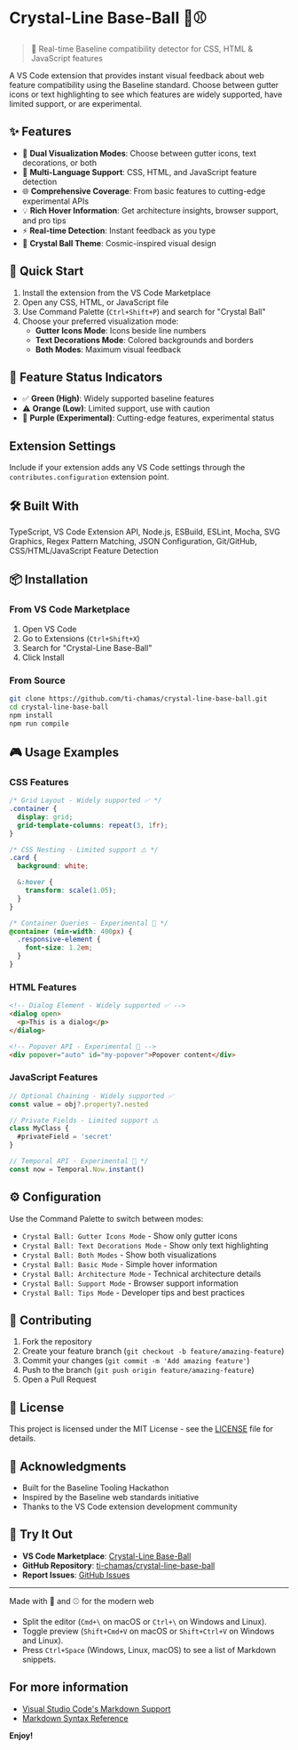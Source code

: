 # Crystal-Line Base-Ball 🔮⚾

> 🎯 Real-time Baseline compatibility detector for CSS, HTML & JavaScript features

A VS Code extension that provides instant visual feedback about web feature compatibility using the Baseline standard. Choose between gutter icons or text highlighting to see which features are widely supported, have limited support, or are experimental.

## ✨ Features

- 🔮 **Dual Visualization Modes**: Choose between gutter icons, text decorations, or both
- 🎯 **Multi-Language Support**: CSS, HTML, and JavaScript feature detection
- 🌐 **Comprehensive Coverage**: From basic features to cutting-edge experimental APIs
- 💡 **Rich Hover Information**: Get architecture insights, browser support, and pro tips
- ⚡ **Real-time Detection**: Instant feedback as you type
- 🎨 **Crystal Ball Theme**: Cosmic-inspired visual design

## 🚀 Quick Start

1. Install the extension from the VS Code Marketplace
2. Open any CSS, HTML, or JavaScript file
3. Use Command Palette (`Ctrl+Shift+P`) and search for "Crystal Ball"
4. Choose your preferred visualization mode:
   - **Gutter Icons Mode**: Icons beside line numbers
   - **Text Decorations Mode**: Colored backgrounds and borders
   - **Both Modes**: Maximum visual feedback

## 🎯 Feature Status Indicators

- ✅ **Green (High)**: Widely supported baseline features
- ⚠️ **Orange (Low)**: Limited support, use with caution
- 🧪 **Purple (Experimental)**: Cutting-edge features, experimental status

## Extension Settings

Include if your extension adds any VS Code settings through the `contributes.configuration` extension point.

## 🛠️ Built With

TypeScript, VS Code Extension API, Node.js, ESBuild, ESLint, Mocha, SVG Graphics, Regex Pattern Matching, JSON Configuration, Git/GitHub, CSS/HTML/JavaScript Feature Detection

## 📦 Installation

### From VS Code Marketplace

1. Open VS Code
2. Go to Extensions (`Ctrl+Shift+X`)
3. Search for "Crystal-Line Base-Ball"
4. Click Install

### From Source

```bash
git clone https://github.com/ti-chamas/crystal-line-base-ball.git
cd crystal-line-base-ball
npm install
npm run compile
```

## 🎮 Usage Examples

### CSS Features

```css
/* Grid Layout - Widely supported ✅ */
.container {
  display: grid;
  grid-template-columns: repeat(3, 1fr);
}

/* CSS Nesting - Limited support ⚠️ */
.card {
  background: white;

  &:hover {
    transform: scale(1.05);
  }
}

/* Container Queries - Experimental 🧪 */
@container (min-width: 400px) {
  .responsive-element {
    font-size: 1.2em;
  }
}
```

### HTML Features

```html
<!-- Dialog Element - Widely supported ✅ -->
<dialog open>
  <p>This is a dialog</p>
</dialog>

<!-- Popover API - Experimental 🧪 -->
<div popover="auto" id="my-popover">Popover content</div>
```

### JavaScript Features

```javascript
// Optional Chaining - Widely supported ✅
const value = obj?.property?.nested

// Private Fields - Limited support ⚠️
class MyClass {
  #privateField = 'secret'
}

// Temporal API - Experimental 🧪 */
const now = Temporal.Now.instant()
```

## ⚙️ Configuration

Use the Command Palette to switch between modes:

- `Crystal Ball: Gutter Icons Mode` - Show only gutter icons
- `Crystal Ball: Text Decorations Mode` - Show only text highlighting
- `Crystal Ball: Both Modes` - Show both visualizations
- `Crystal Ball: Basic Mode` - Simple hover information
- `Crystal Ball: Architecture Mode` - Technical architecture details
- `Crystal Ball: Support Mode` - Browser support information
- `Crystal Ball: Tips Mode` - Developer tips and best practices

## 🤝 Contributing

1. Fork the repository
2. Create your feature branch (`git checkout -b feature/amazing-feature`)
3. Commit your changes (`git commit -m 'Add amazing feature'`)
4. Push to the branch (`git push origin feature/amazing-feature`)
5. Open a Pull Request

## 📄 License

This project is licensed under the MIT License - see the [LICENSE](LICENSE) file for details.

## 🎊 Acknowledgments

- Built for the Baseline Tooling Hackathon
- Inspired by the Baseline web standards initiative
- Thanks to the VS Code extension development community

## 🔗 Try It Out

- **VS Code Marketplace**: [Crystal-Line Base-Ball](https://marketplace.visualstudio.com/items?itemName=ti-chamas.crystal-line-base-ball)
- **GitHub Repository**: [ti-chamas/crystal-line-base-ball](https://github.com/ti-chamas/crystal-line-base-ball)
- **Report Issues**: [GitHub Issues](https://github.com/ti-chamas/crystal-line-base-ball/issues)

---

Made with 🔮 and ⚾ for the modern web

- Split the editor (`Cmd+\` on macOS or `Ctrl+\` on Windows and Linux).
- Toggle preview (`Shift+Cmd+V` on macOS or `Shift+Ctrl+V` on Windows and Linux).
- Press `Ctrl+Space` (Windows, Linux, macOS) to see a list of Markdown snippets.

## For more information

- [Visual Studio Code's Markdown Support](http://code.visualstudio.com/docs/languages/markdown)
- [Markdown Syntax Reference](https://help.github.com/articles/markdown-basics/)

**Enjoy!**
